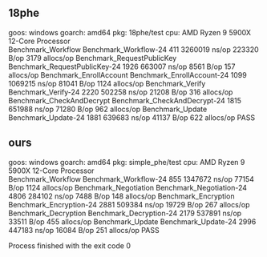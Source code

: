 ## 18phe

goos: windows
goarch: amd64
pkg: 18phe/test
cpu: AMD Ryzen 9 5900X 12-Core Processor            
Benchmark_Workflow
Benchmark_Workflow-24            	     411	   3260019 ns/op	  223320 B/op	    3179 allocs/op
Benchmark_RequestPublicKey
Benchmark_RequestPublicKey-24    	    1926	    663007 ns/op	    8561 B/op	     157 allocs/op
Benchmark_EnrollAccount
Benchmark_EnrollAccount-24       	    1099	   1069215 ns/op	   81041 B/op	    1124 allocs/op
Benchmark_Verify
Benchmark_Verify-24              	    2220	    502258 ns/op	   21208 B/op	     316 allocs/op
Benchmark_CheckAndDecrypt
Benchmark_CheckAndDecrypt-24     	    1815	    651988 ns/op	   71280 B/op	     962 allocs/op
Benchmark_Update
Benchmark_Update-24              	    1881	    639683 ns/op	   41137 B/op	     622 allocs/op
PASS

## ours

goos: windows
goarch: amd64
pkg: simple_phe/test
cpu: AMD Ryzen 9 5900X 12-Core Processor            
Benchmark_Workflow
Benchmark_Workflow-24       	     855	   1347672 ns/op	   77154 B/op	    1124 allocs/op
Benchmark_Negotiation
Benchmark_Negotiation-24    	    4806	    284102 ns/op	    7488 B/op	     148 allocs/op
Benchmark_Encryption
Benchmark_Encryption-24     	    2881	    509384 ns/op	   19729 B/op	     267 allocs/op
Benchmark_Decryption
Benchmark_Decryption-24     	    2179	    537891 ns/op	   33511 B/op	     455 allocs/op
Benchmark_Update
Benchmark_Update-24         	    2996	    447183 ns/op	   16084 B/op	     251 allocs/op
PASS

Process finished with the exit code 0